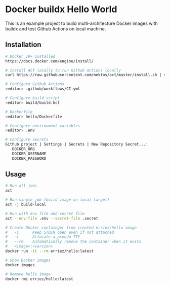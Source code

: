 # Docker buildx Hello World
This is an example project to build multi-architecture Docker images
with buildx and test Github Actions on local machine.

## Installation

```bash
# Docker 19+ installed
https://docs.docker.com/engine/install/

# Install ACT locally to run Github Actions locally
curl https://raw.githubusercontent.com/nektos/act/master/install.sh | sudo bash

# Configure Github Actions
<editor> .github/workflows/CI.yml

# Configure build script
<editor> build/build.hcl

# Dockerfile
<editor> hello/Dockerfile

# Configure environment variables
<editor> .env

# Configure secrets
Github project | Settings | Secrets | New Repository Secret...:
   DOCKER_ORG
   DOCKER_USERNAME
   DOCKER_PASSWORD
```

## Usage

```bash
# Run all jobs
act

# Run single job (build image on local target)
act -j build-local

# Run with env file and secret file
act --env-file .env --secret-file .secret

# Create Docker containger from created erriez/hello image
#   -i      Keep STDIN open even if not attached
#   -t      Allocate a pseudo-TTY
#   --rm    Automatically remove the container when it exits
#   <image>:<version>
docker run -it --rm erriez/hello:latest

# Show Docker images
docker images

# Remove hello image
docker rmi erriez/hello:latest
```
